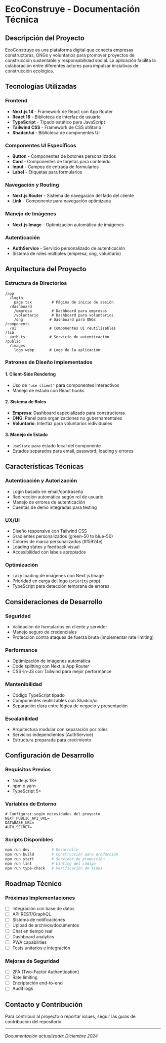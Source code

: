 # EcoConstruye - Documentación Técnica

## Descripción del Proyecto

EcoConstruye es una plataforma digital que conecta empresas constructoras, ONGs y voluntarios para promover proyectos de construcción sustentable y responsabilidad social. La aplicación facilita la colaboración entre diferentes actores para impulsar iniciativas de construcción ecológica.

## Tecnologías Utilizadas

### Frontend
- **Next.js 14** - Framework de React con App Router
- **React 18** - Biblioteca de interfaz de usuario
- **TypeScript** - Tipado estático para JavaScript
- **Tailwind CSS** - Framework de CSS utilitario
- **Shadcn/ui** - Biblioteca de componentes UI

### Componentes UI Específicos
- **Button** - Componentes de botones personalizados
- **Card** - Componentes de tarjetas para contenido
- **Input** - Campos de entrada de formularios
- **Label** - Etiquetas para formularios

### Navegación y Routing
- **Next.js Router** - Sistema de navegación del lado del cliente
- **Link** - Componente para navegación optimizada

### Manejo de Imágenes
- **Next.js Image** - Optimización automática de imágenes

### Autenticación
- **AuthService** - Servicio personalizado de autenticación
- Sistema de roles múltiples (empresa, ong, voluntario)

## Arquitectura del Proyecto

### Estructura de Directorios
```
/app
  /login
    page.tsx         # Página de inicio de sesión
  /dashboard
    /empresa         # Dashboard para empresas
    /voluntario      # Dashboard para voluntarios
    /ong            # Dashboard para ONGs
/components
  /ui               # Componentes UI reutilizables
/lib
  auth.ts           # Servicio de autenticación
/public
  /images
    logo.webp       # Logo de la aplicación
```

### Patrones de Diseño Implementados

#### 1. Client-Side Rendering
- Uso de `"use client"` para componentes interactivos
- Manejo de estado con React hooks

#### 2. Sistema de Roles
- **Empresa**: Dashboard especializado para constructoras
- **ONG**: Panel para organizaciones no gubernamentales  
- **Voluntario**: Interfaz para voluntarios individuales

#### 3. Manejo de Estado
- `useState` para estado local del componente
- Estados separados para email, password, loading y errores

## Características Técnicas

### Autenticación y Autorización
- Login basado en email/contraseña
- Redirección automática según rol de usuario
- Manejo de errores de autenticación
- Cuentas de demo integradas para testing

### UX/UI
- Diseño responsive con Tailwind CSS
- Gradientes personalizados (green-50 to blue-50)
- Colores de marca personalizados (#f5924e)
- Loading states y feedback visual
- Accesibilidad con labels apropiados

### Optimización
- Lazy loading de imágenes con Next.js Image
- Prioridad en carga del logo (`priority` prop)
- TypeScript para detección temprana de errores

## Consideraciones de Desarrollo

### Seguridad
- Validación de formularios en cliente y servidor
- Manejo seguro de credenciales
- Protección contra ataques de fuerza bruta (implementar rate limiting)

### Performance
- Optimización de imágenes automática
- Code splitting con Next.js App Router
- CSS-in-JS con Tailwind para mejor performance

### Mantenibilidad
- Código TypeScript tipado
- Componentes reutilizables con Shadcn/ui
- Separación clara entre lógica de negocio y presentación

### Escalabilidad
- Arquitectura modular con separación por roles
- Servicios independientes (AuthService)
- Estructura preparada para crecimiento

## Configuración de Desarrollo

### Requisitos Previos
- Node.js 18+
- npm o yarn
- TypeScript 5+

### Variables de Entorno
```env
# Configurar según necesidades del proyecto
NEXT_PUBLIC_API_URL=
DATABASE_URL=
AUTH_SECRET=
```

### Scripts Disponibles
```bash
npm run dev          # Desarrollo
npm run build        # Construcción para producción
npm run start        # Servidor de producción
npm run lint         # Linting del código
npm run type-check   # Verificación de tipos
```

## Roadmap Técnico

### Próximas Implementaciones
- [ ] Integración con base de datos
- [ ] API REST/GraphQL
- [ ] Sistema de notificaciones
- [ ] Upload de archivos/documentos
- [ ] Chat en tiempo real
- [ ] Dashboard analytics
- [ ] PWA capabilities
- [ ] Tests unitarios e integración

### Mejoras de Seguridad
- [ ] 2FA (Two-Factor Authentication)
- [ ] Rate limiting
- [ ] Encriptación end-to-end
- [ ] Audit logs

## Contacto y Contribución

Para contribuir al proyecto o reportar issues, seguir las guías de contribución del repositorio.

---

*Documentación actualizada: Diciembre 2024*